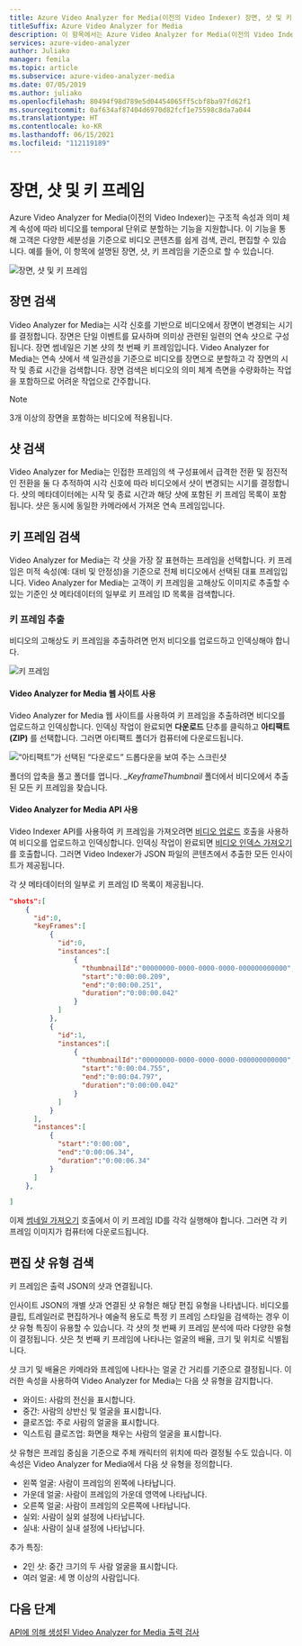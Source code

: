 ```yaml
---
title: Azure Video Analyzer for Media(이전의 Video Indexer) 장면, 샷 및 키 프레임
titleSuffix: Azure Video Analyzer for Media
description: 이 항목에서는 Azure Video Analyzer for Media(이전의 Video Indexer) 장면, 샷 및 키 프레임에 대한 개요를 제공합니다.
services: azure-video-analyzer
author: Juliako
manager: femila
ms.topic: article
ms.subservice: azure-video-analyzer-media
ms.date: 07/05/2019
ms.author: juliako
ms.openlocfilehash: 80494f98d789e5d04454065ff5cbf8ba97fd62f1
ms.sourcegitcommit: 0af634af87404d6970d82fcf1e75598c8da7a044
ms.translationtype: HT
ms.contentlocale: ko-KR
ms.lasthandoff: 06/15/2021
ms.locfileid: "112119189"
---
```

# <a name="scenes-shots-and-keyframes"></a>장면, 샷 및 키 프레임

Azure Video Analyzer for Media(이전의 Video Indexer)는 구조적 속성과 의미 체계 속성에 따라 비디오를 temporal 단위로 분할하는 기능을 지원합니다. 이 기능을 통해 고객은 다양한 세분성을 기준으로 비디오 콘텐츠를 쉽게 검색, 관리, 편집할 수 있습니다. 예를 들어, 이 항목에 설명된 장면, 샷, 키 프레임을 기준으로 할 수 있습니다.   

![장면, 샷 및 키 프레임](./media/scenes-shots-keyframes/scenes-shots-keyframes.png)
 
## <a name="scene-detection"></a>장면 검색  
 
Video Analyzer for Media는 시각 신호를 기반으로 비디오에서 장면이 변경되는 시기를 결정합니다. 장면은 단일 이벤트를 묘사하며 의미상 관련된 일련의 연속 샷으로 구성됩니다. 장면 썸네일은 기본 샷의 첫 번째 키 프레임입니다. Video Analyzer for Media는 연속 샷에서 색 일관성을 기준으로 비디오를 장면으로 분할하고 각 장면의 시작 및 종료 시간을 검색합니다. 장면 검색은 비디오의 의미 체계 측면을 수량화하는 작업을 포함하므로 어려운 작업으로 간주합니다.

> [!NOTE]
> 3개 이상의 장면을 포함하는 비디오에 적용됩니다.

## <a name="shot-detection"></a>샷 검색

Video Analyzer for Media는 인접한 프레임의 색 구성표에서 급격한 전환 및 점진적인 전환을 둘 다 추적하여 시각 신호에 따라 비디오에서 샷이 변경되는 시기를 결정합니다. 샷의 메타데이터에는 시작 및 종료 시간과 해당 샷에 포함된 키 프레임 목록이 포함됩니다. 샷은 동시에 동일한 카메라에서 가져온 연속 프레임입니다.

## <a name="keyframe-detection"></a>키 프레임 검색

Video Analyzer for Media는 각 샷을 가장 잘 표현하는 프레임을 선택합니다. 키 프레임은 미적 속성(예: 대비 및 안정성)을 기준으로 전체 비디오에서 선택된 대표 프레임입니다. Video Analyzer for Media는 고객이 키 프레임을 고해상도 이미지로 추출할 수 있는 기준인 샷 메타데이터의 일부로 키 프레임 ID 목록을 검색합니다.  

### <a name="extracting-keyframes"></a>키 프레임 추출

비디오의 고해상도 키 프레임을 추출하려면 먼저 비디오를 업로드하고 인덱싱해야 합니다.

![키 프레임](./media/scenes-shots-keyframes/extracting-keyframes.png)

#### <a name="with-the-video-analyzer-for-media-website"></a>Video Analyzer for Media 웹 사이트 사용

Video Analyzer for Media 웹 사이트를 사용하여 키 프레임을 추출하려면 비디오를 업로드하고 인덱싱합니다. 인덱싱 작업이 완료되면 **다운로드** 단추를 클릭하고 **아티팩트(ZIP)** 를 선택합니다. 그러면 아티팩트 폴더가 컴퓨터에 다운로드됩니다. 

![“아티팩트”가 선택된 “다운로드” 드롭다운을 보여 주는 스크린샷](./media/scenes-shots-keyframes/extracting-keyframes2.png)
 
폴더의 압축을 풀고 폴더를 엽니다. *_KeyframeThumbnail* 폴더에서 비디오에서 추출된 모든 키 프레임을 찾습니다. 

#### <a name="with-the-video-analyzer-for-media-api"></a>Video Analyzer for Media API 사용

Video Indexer API를 사용하여 키 프레임을 가져오려면 [비디오 업로드](https://api-portal.videoindexer.ai/api-details#api=Operations&operation=Upload-Video) 호출을 사용하여 비디오를 업로드하고 인덱싱합니다. 인덱싱 작업이 완료되면 [비디오 인덱스 가져오기](https://api-portal.videoindexer.ai/api-details#api=Operations&operation=Get-Video-Index)를 호출합니다. 그러면 Video Indexer가 JSON 파일의 콘텐츠에서 추출한 모든 인사이트가 제공됩니다.  

각 샷 메타데이터의 일부로 키 프레임 ID 목록이 제공됩니다. 

```json
"shots":[  
    {  
      "id":0,
      "keyFrames":[  
          {  
            "id":0,
            "instances":[  
                {  
                  "thumbnailId":"00000000-0000-0000-0000-000000000000",
                  "start":"0:00:00.209",
                  "end":"0:00:00.251",
                  "duration":"0:00:00.042"
                }
            ]
          },
          {  
            "id":1,
            "instances":[  
                {  
                  "thumbnailId":"00000000-0000-0000-0000-000000000000",
                  "start":"0:00:04.755",
                  "end":"0:00:04.797",
                  "duration":"0:00:00.042"
                }
            ]
          }
      ],
      "instances":[  
          {  
            "start":"0:00:00",
            "end":"0:00:06.34",
            "duration":"0:00:06.34"
          }
      ]
    },

]
```

이제 [썸네일 가져오기](https://api-portal.videoindexer.ai/api-details#api=Operations&operation=Get-Video-Thumbnail) 호출에서 이 키 프레임 ID를 각각 실행해야 합니다. 그러면 각 키 프레임 이미지가 컴퓨터에 다운로드됩니다. 

## <a name="editorial-shot-type-detection"></a>편집 샷 유형 검색

키 프레임은 출력 JSON의 샷과 연결됩니다. 

인사이트 JSON의 개별 샷과 연결된 샷 유형은 해당 편집 유형을 나타냅니다. 비디오를 클립, 트레일러로 편집하거나 예술적 용도로 특정 키 프레임 스타일을 검색하는 경우 이 샷 유형 특징이 유용할 수 있습니다. 각 샷의 첫 번째 키 프레임 분석에 따라 다양한 유형이 결정됩니다. 샷은 첫 번째 키 프레임에 나타나는 얼굴의 배율, 크기 및 위치로 식별됩니다. 

샷 크기 및 배율은 카메라와 프레임에 나타나는 얼굴 간 거리를 기준으로 결정됩니다. 이러한 속성을 사용하여 Video Analyzer for Media는 다음 샷 유형을 감지합니다.

* 와이드: 사람의 전신을 표시합니다.
* 중간: 사람의 상반신 및 얼굴을 표시합니다.
* 클로즈업: 주로 사람의 얼굴을 표시합니다.
* 익스트림 클로즈업: 화면을 채우는 사람의 얼굴을 표시합니다. 

샷 유형은 프레임 중심을 기준으로 주체 캐릭터의 위치에 따라 결정될 수도 있습니다. 이 속성은 Video Analyzer for Media에서 다음 샷 유형을 정의합니다.

* 왼쪽 얼굴: 사람이 프레임의 왼쪽에 나타납니다.
* 가운데 얼굴: 사람이 프레임의 가운데 영역에 나타납니다.
* 오른쪽 얼굴: 사람이 프레임의 오른쪽에 나타납니다.
* 실외: 사람이 실외 설정에 나타납니다.
* 실내: 사람이 실내 설정에 나타납니다.

추가 특징:

* 2인 샷: 중간 크기의 두 사람 얼굴을 표시합니다.
* 여러 얼굴: 세 명 이상의 사람입니다.


## <a name="next-steps"></a>다음 단계

[API에 의해 생성된 Video Analyzer for Media 출력 검사](video-indexer-output-json-v2.md#scenes)
